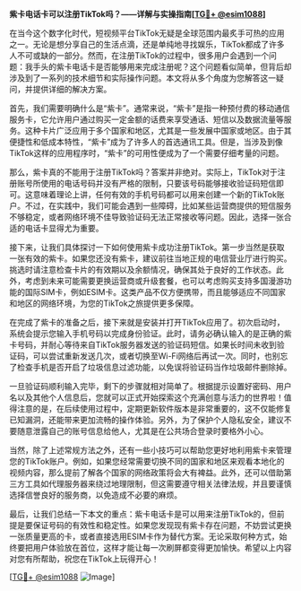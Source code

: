 **紫卡电话卡可以注册TikTok吗？——详解与实操指南[[TG💪+ @esim1088](https://t.me/s/esim1088)]**

在当今这个数字化时代，短视频平台TikTok无疑是全球范围内最炙手可热的应用之一。无论是想分享自己的生活点滴，还是单纯地寻找娱乐，TikTok都成了许多人不可或缺的一部分。然而，在注册TikTok的过程中，很多用户会遇到一个问题：我手头的紫卡电话卡是否能够用来完成注册呢？这个问题看似简单，但背后却涉及到了一系列的技术细节和实际操作问题。本文将从多个角度为您解答这一疑问，并提供详细的解决方案。

首先，我们需要明确什么是“紫卡”。通常来说，“紫卡”是指一种预付费的移动通信服务卡，它允许用户通过购买一定金额的话费来享受通话、短信以及数据流量等服务。这种卡片广泛应用于多个国家和地区，尤其是一些发展中国家或地区。由于其便捷性和低成本特性，“紫卡”成为了许多人的首选通讯工具。但是，当涉及到像TikTok这样的应用程序时，“紫卡”的可用性便成为了一个需要仔细考量的问题。

那么，紫卡真的不能用于注册TikTok吗？答案并非绝对。实际上，TikTok对于注册账号所使用的电话号码并没有严格的限制，只要该号码能够接收验证码短信即可。这意味着理论上讲，任何有效的手机号码都可以用来创建一个新的TikTok账户。不过，在实践中，我们可能会遇到一些障碍，比如某些运营商提供的短信服务不够稳定，或者网络环境不佳导致验证码无法正常接收等问题。因此，选择一张合适的电话卡显得尤为重要。

接下来，让我们具体探讨一下如何使用紫卡成功注册TikTok。第一步当然是获取一张有效的紫卡。如果您还没有紫卡，建议前往当地正规的电信营业厅进行购买。挑选时请注意检查卡片的有效期以及余额情况，确保其处于良好的工作状态。此外，考虑到未来可能需要更换运营商或升级套餐，也可以考虑购买支持多国漫游功能的国际SIM卡，例如ESIM卡。这类产品不仅方便携带，而且能够适应不同国家和地区的网络环境，为您的TikTok之旅提供更多保障。

在完成了紫卡的准备之后，接下来就是安装并打开TikTok应用了。初次启动时，系统会提示您输入手机号码以完成身份验证。此时，请务必确认输入的是正确的紫卡号码，并耐心等待来自TikTok服务器发送的验证码短信。如果长时间未收到验证码，可以尝试重新发送几次，或者切换至Wi-Fi网络后再试一次。同时，也别忘了检查手机是否开启了垃圾信息过滤功能，以免误将验证码当作垃圾邮件删除掉。

一旦验证码顺利输入完毕，剩下的步骤就相对简单了。根据提示设置好密码、用户名以及其他个人信息后，您就可以正式开始探索这个充满创意与活力的世界啦！值得注意的是，在后续使用过程中，定期更新软件版本是非常重要的，这不仅能修复已知漏洞，还能带来更加流畅的操作体验。另外，为了保护个人隐私安全，建议不要随意泄露自己的账号信息给他人，尤其是在公共场合登录时要格外小心。

当然，除了上述常规方法之外，还有一些小技巧可以帮助您更好地利用紫卡来管理您的TikTok账户。例如，如果您经常需要切换不同的国家和地区来观看本地化的视频内容，那么提前了解各个国家的网络政策将会大有裨益。此外，还可以借助第三方工具如代理服务器来绕过地理限制，但这需要遵守相关法律法规，并且要谨慎选择信誉良好的服务商，以免造成不必要的麻烦。

最后，让我们总结一下本文的重点：紫卡电话卡是可以用来注册TikTok的，但前提是要保证号码的有效性和稳定性。如果您发现现有紫卡存在问题，不妨尝试更换一张质量更高的卡，或者直接选用ESIM卡作为替代方案。无论采取何种方式，始终要把用户体验放在首位，这样才能让每一次刷屏都变得更加愉快。希望以上内容对您有所帮助，祝您在TikTok上玩得开心！

[[TG💪+ @esim1088](https://t.me/s/esim1088) ![Image](https://i.postimg.cc/4NQfJmqS/Snipaste-2025-05-13-00-14-12.png)]